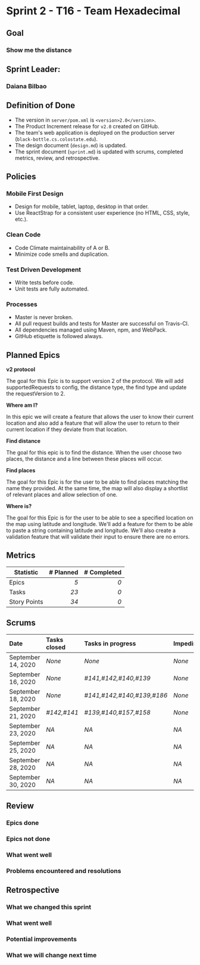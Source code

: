 # Sprint 2 - T16 - Team Hexadecimal

## Goal
### Show me the distance

## Sprint Leader: 
### Daiana Bilbao

## Definition of Done

* The version in `server/pom.xml` is `<version>2.0</version>`.
* The Product Increment release for `v2.0` created on GitHub.
* The team's web application is deployed on the production server (`black-bottle.cs.colostate.edu`).
* The design document (`design.md`) is updated.
* The sprint document (`sprint.md`) is updated with scrums, completed metrics, review, and retrospective.

## Policies

### Mobile First Design
* Design for mobile, tablet, laptop, desktop in that order.
* Use ReactStrap for a consistent user experience (no HTML, CSS, style, etc.).

### Clean Code
* Code Climate maintainability of A or B.
* Minimize code smells and duplication.

### Test Driven Development
* Write tests before code.
* Unit tests are fully automated.

### Processes
* Master is never broken. 
* All pull request builds and tests for Master are successful on Travis-CI.
* All dependencies managed using Maven, npm, and WebPack.
* GitHub etiquette is followed always.


## Planned Epics
**v2 protocol** 

The goal for this Epic is to support version 2 of the protocol. 
We will add supportedRequests to config, the distance type, the find type and update the requestVersion to 2.
                                                               
**Where am I?**

In this epic we will create a feature that allows the user to know their current location and also add a feature that will allow the user to return to their current location if they deviate from that location.

**Find distance**

The goal for this epic is to find the distance. When the user choose two places, the distance and a line between these places will occur.

**Find places**

The goal for this Epic is for the user to be able to find places matching the name they provided. At the same time, 
the map will also display a shortlist of relevant places and allow selection of one.

**Where is?** 

The goal for this Epic is for the user to be able to see a specified location on the map using latitude and longitude. 
We'll add a feature for them to be able to paste a string containing latitude and longitude. We'll also create a validation feature that will validate their input to ensure there are no errors. 

## Metrics

| Statistic | # Planned | # Completed |
| --- | ---: | ---: |
| Epics | *5* | *0* |
| Tasks |  *23*   | *0* | 
| Story Points |  *34*  | *0* | 


## Scrums

| Date | Tasks closed  | Tasks in progress | Impediments |
| :--- | :--- | :--- | :--- |
| September 14, 2020 | *None* | *None* | *None*  | 
| September 16, 2020 | *None* | *#141,#142,#140,#139* | *None*  | 
| September 18, 2020 | *None* | *#141,#142,#140,#139,#186* | *None*  | 
| September 21, 2020 | *#142,#141* | *#139,#140,#157,#158* | *None*  | 
| September 23, 2020 | *NA* | *NA* | *NA*  | 
| September 25, 2020 | *NA* | *NA* | *NA*  | 
| September 28, 2020 | *NA* | *NA* | *NA*  | 
| September 30, 2020 | *NA* | *NA* | *NA*  | 



## Review

### Epics done  

### Epics not done 

### What went well

### Problems encountered and resolutions


## Retrospective

### What we changed this sprint

### What went well

### Potential improvements

### What we will change next time
